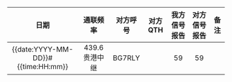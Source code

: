 |      日期      |    通联频率   | 对方呼号 | 对方 QTH | 我方信号报告 | 对方信号报告 | 备注 |
|:--------------:|:-------------:|:--------:|:-------:|:------------:|:------------:|:------------:|
| {{date:YYYY-MM-DD}}#{{time:HH:mm}} | 439.6 贵港中继 |   BG7RLY |      |       59     |      59        |             |
